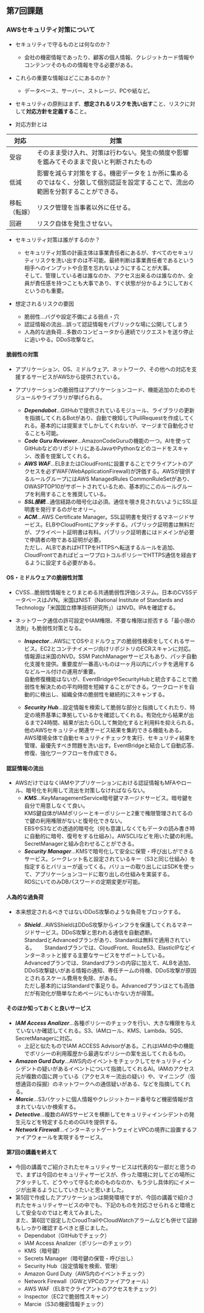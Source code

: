 ## 第7回課題  

### AWSセキュリティ対策について  

* セキュリティで守るものとは何なのか？  
    * 会社の機密情報であったり、顧客の個人情報、クレジットカード情報やコンテンツそのものの情報を守る必要がある。  

* これらの重要な情報はどこにあるのか？  
    * データベース、サーバー、ストレージ、PCや紙など。  

* セキュリティの原則はまず、**想定されるリスクを洗い出す**こと、リスクに対して**対応方針を定義する**こと。  


* 対応方針とは  

|対応|対策|
|---|---|
|受容|そのまま受け入れ、対策は行わない。発生の頻度や影響を鑑みてそのままで良いと判断されたもの|
|低減|影響を減らす対策をする。機密データを１か所に集めるのではなく、分散して個別認証を設定することで、流出の範囲を分割することができる。
|移転（転嫁）|リスク管理を当事者以外に任せる。|
|回避|リスク自体を発生させない。|


 

* セキュリティ対策は誰がするのか？
    * セキュリティ対策の計画主体は事業責任者にあるが、すべてのセキュリティリスクを洗い出すのは不可能。最終判断は事業責任者であるという相手へのインプットや合意を忘れないようにすることが大事。  
    そして、管理している者は誰なのか、アクセス出来るのは誰なのか、全員が責任感を持つことも大事であり、すぐ状態が分かるようにしておくというのも重要。  



* 想定されるリスクの要因  
    * 脆弱性…バグや設定不備による弱点・穴  
    * 認証情報の流出…誤って認証情報をパブリックな場に公開してしまう  
    * 人為的な過負荷…多数のコンピュータから連続でリクエストを送り停止に追いやる。DDoS攻撃など。  

#### 脆弱性の対策  
* アプリケーション、OS、ミドルウェア、ネットワーク、その他への対応を支援するサービスがAWSから提供されている。  

* アプリケーションの脆弱性はアプリケーションコード、機能追加のためのモジュールやライブラリが挙げられる。  
    * ***Dependabot***…GitHubで提供されているモジュール、ライブラリの更新を指摘してくれるBotがあり、自動で検知してPullRequestを作成してくれる。基本的には提案までしかしてくれないが、マージまで自動化させることも可能。  
    * ***Code Guru Reviewer***…AmazonCodeGuruの機能の一つ。AIを使ってGitHubなどのリポジトリにあるJavaやPythonなどのコードをスキャン、改善を提案してくれる。  
    * ***AWS WAF***…ELBまたはCloudFrontに設置することでクライアントのアクセスを必ずWAF(WebApplicationFirewall)が評価する。AWSが提供するルールグループにはAWS ManagedRules CommonRuleSetがあり、OWASPTOP10がサポートされているため、基本的にこのルールグループを利用することを推奨している。  
    * ***SSL接続***…通信経路の暗号化は必須。通信を覗き見されないようにSSL証明書を発行するのがセオリー。  
    * ***ACM***…AWS Certificate Manager。SSL証明書を発行するマネージドサービス。ELBやCloudFrontにアタッチする。パブリック証明書は無料だが、プライベート証明書は有料。パブリック証明書にはドメインが必要で申請者の物である証明が必要。  
    ただし、ALBであればHTTPをHTTPSへ転送するルールを追加、CloudFrontであればビューワプロトコルポリシーでHTTPS通信を経由するように設定する必要がある。  

#### OS・ミドルウェアの脆弱性対策  

* CVSS…脆弱性情報をとりまとめる共通脆弱性評価システム。日本のCVSSデータベースはJVN。米国はNIST（National Institute of Standards and Technology「米国国立標準技術研究所」）はNVD。IPAを確認する。  

* ネットワーク通信の許可設定やIAM権限、不要な権限は拒否する「最小限の法則」も脆弱性対策となる。    


     * ***Inspector***…AWSにてOSやミドルウェアの脆弱性検索をしてくれるサービス。EC2とコンテナイメージ向けリポジトリのECRスキャンに対応。情報源は米国のNVD。SSM PatchManagerサービスもあり、パッチ自動化支援を提供。重要度が一番高いものは一ヶ月以内にパッチを適用するなどルール付けの運用が重要。  
    自動修復機能はないが、EventBridgeやSecurityHubと統合することで脆弱性を解決ための平均時間を短縮することができる。ワークロードを自動的に検出し、組織全体の脆弱性を継続的にスキャンする。  

    * ***Security Hub***…設定情報を検索して脆弱な部分と指摘してくれたり、特定の境界基準に準拠しているかを確認してくれる。有効化から結果が出るまで24時間、結果が出たらDLして無効化すると利用料を抑えられる。他のAWSセキュリティ関連サービス結果を集約できる機能もある。  
    AWS環境全体で自動セキュリティチェックを実行、セキュリティ結果を管理、最優先すべき問題を洗い出す。EventBridgeと結合して自動応答、修復、強化ワークフローを作成できる。  


#### 認証情報の流出  
 * AWSだけではなくIAMやアプリケーションにおける認証情報もMFAやロール、暗号化を利用して流出を対策しなければならない。
    * ***KMS***…KeyManagementService暗号鍵マネージドサービス。暗号鍵を自分で用意しなくて良い。  
    KMS鍵自体がIAMポリシーとキーポリシーと2重で権限管理されてるので鍵の利用権限がないと復号化できない。  
    EBSやS3などの透過的暗号化（何も意識しなくてもデータの読み書き時に自動的に暗号、復号をする仕組み）。AWSCLIなどを用いた鍵の利用。
    SecretManagerと組み合わせることができる。  
    * ***Security Manager***…KMSで暗号化して安全に保管・呼び出しができるサービス。シークレット名と設定されているキー（S3と同じ仕組み）を指定するとバリューが返ってくる。バリューの取り出しにはSDKを使って、アプリケーションコードに取り出しの仕組みを実装する。  
    RDSにいてのみDBパスワードの定期変更が可能。  

#### 人為的な過負荷  

* 本来想定されるべきではないDDoS攻撃のような負荷をブロックする。  

    * ***Shield***…AWSShieldはDDoS攻撃からインフラを保護してくれるマネージドサービス。DDoS攻撃と思われる通信を自動遮断。  
    StandardとAdvancedプランがあり、Standardは無料で適用されている。　　
    Standardプランでは、CloudFront、Route53、ElasticIPなどインターネットと接する主要なサービスをサポートしている。  
    Advancedプランでは、Standardプランの内容に加えて、ALBを追加、DDoS攻撃疑いがある情報の通知、専任チームの待機、DDoS攻撃が原因とされるスケール費用を免除、がある。  
    ただし基本的にはStandardで事足りる。Advancedプランはとても高価だが有効化が簡単なためページにもいかない方が得策。

#### そのほか知っておくと良いサービス  

* ***IAM Access Analizer***…各種ポリシーのチェックを行い、大きな権限を与えていないか確認してくれる。S3、IAMロール、KMS、Lambda、SQS、SecretManagerに対応。  
    * 上記と似たものでIAM ACCESS Advisorがある。これはIAMの中の機能でポリシーの利用履歴から最適なポリシーの案を出してくれるもの。
* ***Amazon Gurd Duty***…AWS内のイベントをチェックしてセキュリティインシデントの疑いがあるイベントについて指摘してくれるAI。IAMのアクセス元が複数の国に跨っている（アクセスキー流出の疑い）や、マイニング（仮想通貨の採掘）のネットワークへの通信疑いがある、などを指摘してくれる。  
* ***Marcie***…S3バケットに個人情報やクレジットカード番号など機密情報が含まれていないか検索する。  
* ***Detective***…複数のAWSサービスを横断してセキュリティインシデントの発生元などを特定するためのGUIを提供する。  
* ***Network Firewall***…インターネットゲートウェイとVPCの境界に設置するファイアウォールを実現するサービス。


#### 第7回の講義を終えて  

 * 今回の講義でご紹介されたセキュリティサービスは代表的な一部だと思うので、まずは今回のセキュリティサービスが、作った環境に対してどの場所にアタッチして、どうやって守るためのものなのか、もう少し具体的にイメージが出来るようにしていきたいと思いました。  
 * 第5回で作成したアプリケーションは開発環境ですが、今回の講義で紹介されたセキュリティサービスの中でも、下記のものを対応させられると環境として安全なのではと考えてみました。  
  また、第6回で設定したCroudTrailやCloudWatchアラームなども併せて証跡もしっかり確認するべきと感じました。  
    * Dependabot（GitHubでチェック）  
    * IAM Access Analizer（ポリシーのチェック）  
    * KMS（暗号鍵）  
    * Secrets Manager（暗号鍵の保管・呼び出し）  
    * Security Hub（設定情報を検索、管理）  
    * Amazon Gurd Duty（AWS内のイベントチェック）  
    * Network Firewall（IGWとVPCのファイアウォール）  
    * AWS WAF（ELBでクライアントのアクセスをチェック）  
    * Inspector（EC2で脆弱性スキャン）  
    * Marcie（S3の機密情報チェック）  